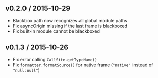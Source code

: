 ## v0.2.0 / 2015-10-29

- Blackbox path now recognizes all global module paths
- Fix asyncOrigin missing if the last frame is blackboxed
- Fix built-in module cannot be blackboxed

## v0.1.3 / 2015-10-26

- Fix error calling `CallSite.getTypeName()`
- Fix `formatter.formatSource()` for native frame (`"native"` instead of `"null:null"`)
